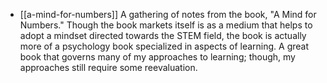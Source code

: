- [[a-mind-for-numbers]] A gathering of notes from the book, "A Mind for Numbers." Though the book markets itself is as a medium that helps to adopt a mindset directed towards the STEM field, the book is actually more of a psychology book specialized in aspects of learning. A great book that governs many of my approaches to learning; though, my approaches still require some reevaluation. 